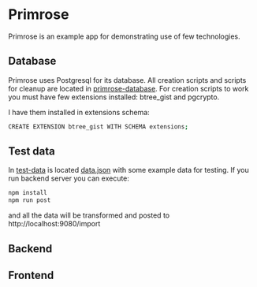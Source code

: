 # Primrose

Primrose is an example app for demonstrating use of few technologies.

## Database

Primrose uses Postgresql for its database. All creation scripts and scripts for cleanup are located in [primrose-database](primrose-database). 
For creation scripts to work you must have few extensions installed: btree_gist and pgcrypto.

I have them installed in extensions schema:
```bash
CREATE EXTENSION btree_gist WITH SCHEMA extensions;
```

## Test data
In [test-data](primrose-test-data) is located [data.json](primrose-test-data/data.json) with some example data for testing. If you run backend server you can execute: 
```bash
npm install
npm run post
```
and all the data will be transformed and posted to http://localhost:9080/import

## Backend

## Frontend
